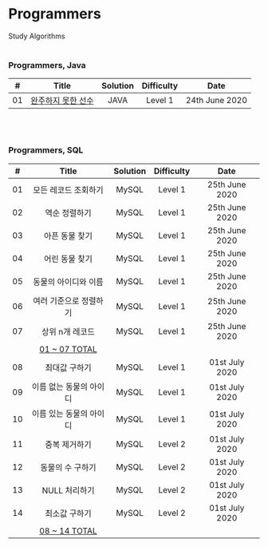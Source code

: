 # Programmers
Study Algorithms
<br/><br/>

### Programmers, Java
| # | Title          | Solution | Difficulty | Date     |
| :---: | :------------: | :------: | :----: | :------: |
| 01 | [완주하지 못한 선수](https://github.com/devcolton/Programmers/blob/master/src/study_java/AnIncompletePlayer.java "go to see a code") |   JAVA   |  Level 1   |  24th June 2020  |

<br/><br/>

### Programmers, SQL

| # | Title          | Solution | Difficulty | Date     |
| :---: | :------------: | :------: | :----: | :------: |
| 01 | 모든 레코드 조회하기 | MySQL | Level 1 | 25th June 2020 |
| 02 | 역순 정렬하기 | MySQL | Level 1 | 25th June 2020 |
| 03 | 아픈 동물 찾기| MySQL | Level 1 | 25th June 2020 |
| 04 | 어린 동물 찾기 | MySQL | Level 1 | 25th June 2020 |
| 05 | 동물의 아이디와 이름 | MySQL | Level 1 | 25th June 2020 |
| 06 | 여러 기준으로 정렬하기 | MySQL | Level 1 | 25th June 2020 |
| 07 | 상위 n개 레코드 | MySQL | Level 1 | 25th June 2020 |
||[01 ~ 07 TOTAL](https://github.com/devcolton/Programmers/blob/master/src/study_mysql/Level_1.sql "go to see a code") ||||
| 08 | 최대값 구하기 | MySQL | Level 1 | 01st July 2020 |
| 09 | 이름 없는 동물의 아이디 | MySQL | Level 1 | 01st July 2020 |
| 10 | 이름 있는 동물의 아이디| MySQL | Level 1 | 01st July 2020 |
| 11 | 중복 제거하기 | MySQL | Level 2 | 01st July 2020 |
| 12 | 동물의 수 구하기 | MySQL | Level 2 | 01st July 2020 |
| 13 | NULL 처리하기 | MySQL | Level 2 | 01st July 2020 |
| 14 | 최소값 구하기 | MySQL | Level 2 | 01st July 2020 |
||[08 ~ 14 TOTAL](https://github.com/devcolton/Programmers/blob/master/src/study_mysql/Level_1N2.sql "go to see a code") ||||

<br/><br/>
